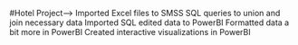 #Hotel Project-->
Imported Excel files to SMSS
SQL queries to union and join necessary data
Imported SQL edited data to PowerBI
Formatted data a bit more in PowerBI
Created interactive visualizations in PowerBI
